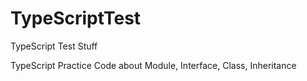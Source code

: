 # TypeScriptTest
TypeScript Test Stuff

TypeScript Practice Code about Module, Interface, Class, Inheritance
